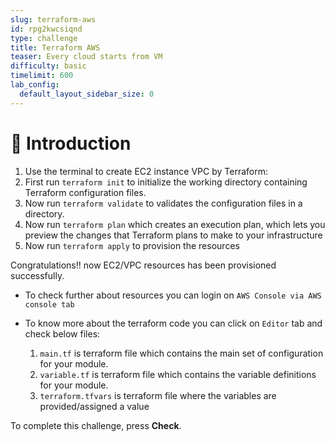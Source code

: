 ```yaml
---
slug: terraform-aws
id: rpg2kwcsiqnd
type: challenge
title: Terraform AWS
teaser: Every cloud starts from VM
difficulty: basic
timelimit: 600
lab_config:
  default_layout_sidebar_size: 0
---
```


👋 Introduction
===============

1. Use the terminal to create EC2 instance VPC  by Terraform:
2. First run ```terraform init``` to initialize the working directory containing Terraform configuration files.
3. Now run ```terraform validate```  to validates the configuration files in a directory.
4. Now run ```terraform plan```  which creates an execution plan, which lets you preview the changes that Terraform plans to make to your infrastructure
5. Now run ```terraform apply``` to provision the resources

 Congratulations!! now EC2/VPC resources has been provisioned successfully.

- To check further about resources you can login on `AWS Console via AWS console tab`

- To know more about the terraform code you can click on `Editor` tab and check below files:

	1.  `main.tf` is terraform file which contains the main set of configuration for your module.
  2. `variable.tf` is terraform file which contains the variable definitions for your module.
  3.  `terraform.tfvars` is terraform file where the variables are provided/assigned a value


To complete this challenge, press **Check**.
